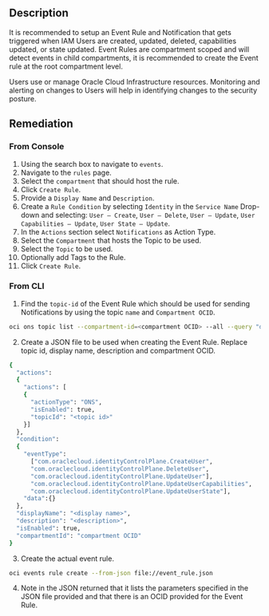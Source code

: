## Description

It is recommended to setup an Event Rule and Notification that gets triggered when IAM Users are created, updated, deleted, capabilities updated, or state updated. Event Rules are compartment scoped and will detect events in child compartments, it is recommended to create the Event rule at the root compartment level.

Users use or manage Oracle Cloud Infrastructure resources. Monitoring and alerting on changes to Users will help in identifying changes to the security posture.

## Remediation

### From Console

1. Using the search box to navigate to `events`.
2. Navigate to the `rules` page.
3. Select the `compartment` that should host the rule.
4. Click `Create Rule`.
5. Provide a `Display Name` and `Description`.
6. Create a `Rule Condition` by selecting `Identity` in the `Service Name` Drop-down and selecting: `User – Create`, `User – Delete`, `User – Update`, `User Capabilities – Update`, `User State – Update`.
7. In the `Actions` section select `Notifications` as Action Type.
8. Select the `Compartment` that hosts the Topic to be used.
9. Select the `Topic` to be used.
10. Optionally add Tags to the Rule.
11. Click `Create Rule`.

### From CLI

1. Find the `topic-id` of the Event Rule which should be used for sending Notifications by using the topic `name` and `Compartment OCID`.

```bash
oci ons topic list --compartment-id=<compartment OCID> --all --query "data [?name=='<topic_name>']".{"name:name,topic_id:\"topic-id\""} --output table
```

2. Create a JSON file to be used when creating the Event Rule. Replace topic id, display name, description and compartment OCID.

```bash
{
  "actions":
  {
    "actions": [
    {
      "actionType": "ONS",
      "isEnabled": true,
      "topicId": "<topic id>"
    }]
  },
  "condition":
  {
    "eventType":
      ["com.oraclecloud.identityControlPlane.CreateUser",
      "com.oraclecloud.identityControlPlane.DeleteUser",
      "com.oraclecloud.identityControlPlane.UpdateUser"],
      "com.oraclecloud.identityControlPlane.UpdateUserCapabilities",
      "com.oraclecloud.identityControlPlane.UpdateUserState"],
    "data":{}
  },
  "displayName": "<display name>",
  "description": "<description>",
  "isEnabled": true,
  "compartmentId": "compartment OCID"
}
```

3. Create the actual event rule.

```bash
oci events rule create --from-json file://event_rule.json
```

4. Note in the JSON returned that it lists the parameters specified in the JSON file provided and that there is an OCID provided for the Event Rule.